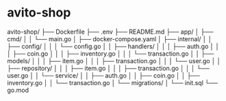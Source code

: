 # avito-shop

avito-shop/
├── Dockerfile
├── .env
├── README.md
├── app/
│   ├── cmd/
│   │   └── main.go
│   ├── docker-compose.yaml
│   ├── internal/
│   │   ├── config/
│   │   │   └── config.go
│   │   ├── handlers/
│   │   │   ├── auth.go
│   │   │   ├── coin.go
│   │   │   ├── inventory.go
│   │   │   └── transaction.go
│   │   ├── models/
│   │   │   ├── item.go
│   │   │   ├── transaction.go
│   │   │   └── user.go
│   │   ├── repository/
│   │   │   ├── item.go
│   │   │   ├── transaction.go
│   │   │   └── user.go
│   │   └── service/
│   │       ├── auth.go
│   │       ├── coin.go
│   │       ├── inventory.go
│   │       └── transaction.go
│   └── migrations/
│       └── init.sql
└── go.mod